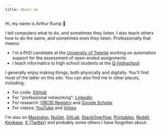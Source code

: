 ```yaml
---
title: About me
---
```


Hi, my name is Arthur Rump 👋

I tell computers what to do, and sometimes they listen. I also teach others how to do the same, and sometimes even they listen. Professionally that means:

- I'm a PhD candidate at the [University of Twente](https://www.utwente.nl/en) working on automation support for the assessment of open-ended assignments
- I teach informatics to high school students at the [Q-highschool](https://q-highschool.nl/)

I generally enjoy making things, both physically and digitally. You'll find most of the latter on this site. You can also find me in other places, including:

- For code: [GitHub](https://github.com/arthurrump/)
- For "professional networking": [LinkedIn](https://www.linkedin.com/in/arthurrump)
- For research: [ORCID Registry](https://orcid.org/0000-0002-4880-4994) and [Google Scholar](https://scholar.google.com/citations?user=ogDht6EAAAAJ)
- For videos: [YouTube](https://www.youtube.com/channel/UCUTcNWxjKLUj9JFyHvaynCQ) and [Vimeo](https://vimeo.com/arthurrump)

I'm also on [Mastodon](https://mastodon.social/@arthurrump), [NuGet](https://www.nuget.org/profiles/arthurrump), [GitLab](https://gitlab.com/arthurrump), [StackOverflow](https://stackoverflow.com/story/arthurrump), [Printables](https://www.printables.com/@arthurrump_2768599), [Reddit](https://www.reddit.com/user/arthurrump), [Keybase](https://keybase.io/arthurrump), [X (Twitter)](https://twitter.com/arthurrump) and probably some others I have forgotten about.
